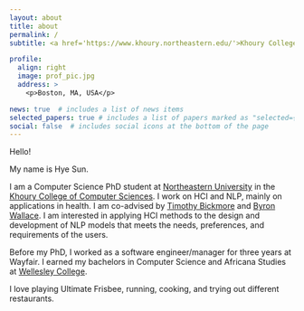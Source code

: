 ```yaml
---
layout: about
title: about
permalink: /
subtitle: <a href='https://www.khoury.northeastern.edu/'>Khoury College of Computer Sciences</a> --- <a href='https://www.northeastern.edu/'>Northeastern University</a>

profile:
  align: right
  image: prof_pic.jpg
  address: >
    <p>Boston, MA, USA</p>

news: true  # includes a list of news items
selected_papers: true # includes a list of papers marked as "selected={true}"
social: false  # includes social icons at the bottom of the page
---
```


Hello!

My name is Hye Sun.

I am a Computer Science PhD student at [Northeastern University](https://www.northeastern.edu/) in the [Khoury College of Computer Sciences](https://www.khoury.northeastern.edu/).
I work on HCI and NLP, mainly on applications in health. I am co-advised by [Timothy Bickmore](https://www.ccs.neu.edu/home/bickmore/) and [Byron Wallace](https://www.byronwallace.com/).
I am interested in applying HCI methods to the design and development of NLP models that meets the needs, preferences, and requirements of the users.

Before my PhD, I worked as a software engineer/manager for three years at Wayfair.
I earned my bachelors in Computer Science and Africana Studies at [Wellesley College](https://www.wellesley.edu/).

I love playing Ultimate Frisbee, running, cooking, and trying out different restaurants.